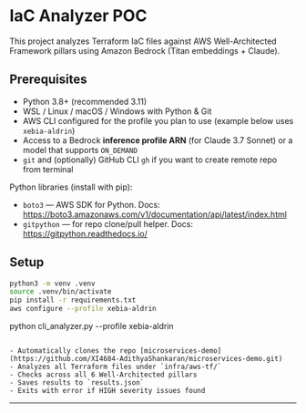 # IaC Analyzer POC

This project analyzes Terraform IaC files against AWS Well-Architected Framework pillars using Amazon Bedrock (Titan embeddings + Claude).
## Prerequisites

- Python 3.8+ (recommended 3.11)  
- WSL / Linux / macOS / Windows with Python & Git  
- AWS CLI configured for the profile you plan to use (example below uses `xebia-aldrin`)
- Access to a Bedrock **inference profile ARN** (for Claude 3.7 Sonnet) or a model that supports `ON_DEMAND`
- `git` and (optionally) GitHub CLI `gh` if you want to create remote repo from terminal

Python libraries (install with pip):
- `boto3` — AWS SDK for Python. Docs: https://boto3.amazonaws.com/v1/documentation/api/latest/index.html  
- `gitpython` — for repo clone/pull helper. Docs: https://gitpython.readthedocs.io/

## Setup

```bash
python3 -m venv .venv
source .venv/bin/activate
pip install -r requirements.txt
aws configure --profile xebia-aldrin
```


python cli_analyzer.py --profile xebia-aldrin
```

- Automatically clones the repo [microservices-demo](https://github.com/XI4684-AdithyaShankaran/microservices-demo.git)
- Analyzes all Terraform files under `infra/aws-tf/`
- Checks across all 6 Well-Architected pillars
- Saves results to `results.json`
- Exits with error if HIGH severity issues found

```
---

